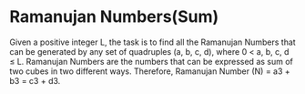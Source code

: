 # Ramanujan Numbers(Sum) 
Given a positive integer L, the task is to find all the Ramanujan Numbers that can be generated by any set of quadruples (a, b, c, d), where 0 &lt; a, b, c, d ≤ L.  Ramanujan Numbers are the numbers that can be expressed as sum of two cubes in two different ways.  Therefore, Ramanujan Number (N) = a3 + b3 = c3 + d3. 
